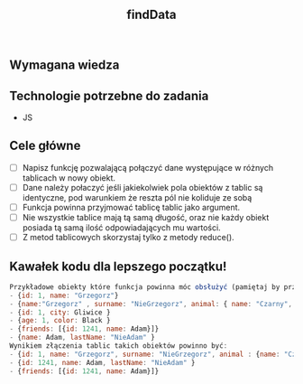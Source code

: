 <h2 align="center">findData</h2>

<br>

## Wymagana wiedza

## Technologie potrzebne do zadania

- JS

## Cele główne

- [ ] Napisz funkcję pozwalającą połączyć dane występujące w różnych tablicach w nowy obiekt.
- [ ] Dane należy połaczyć jeśli jakiekolwiek pola obiektów z tablic są identyczne, pod warunkiem że reszta pól nie koliduje ze sobą
- [ ] Funkcja powinna przyjmować tablicę tablic jako argument.
- [ ] Nie wszystkie tablice mają tą samą długość, oraz nie każdy obiekt posiada tą samą ilość odpowiadających mu wartości.
- [ ] Z metod tablicowych skorzystaj tylko z metody reduce().

## Kawałek kodu dla lepszego początku!

```javascript
Przykładowe obiekty które funkcja powinna móc obsłużyć (pamiętaj by przekazać tablicę obiektów):
- {id: 1, name: "Grzegorz"}
- {name:"Grzegorz" , surname: "NieGrzegorz", animal: { name: "Czarny", age: 1} }
- {id: 1, city: Gliwice }
- {age: 1, color: Black }
- {friends: [{id: 1241, name: Adam}]}
- {name: Adam, lastName: "NieAdam" }
Wynikiem złączenia tablic takich obiektów powinno być:
- {id: 1, name: "Grzegorz", surname: "NieGrzegorz", animal : {name: "Czarny", age: 1 , color: Black}, city: Gliwice}
- {id: 1241, name: Adam, lastName: "NieAdam" }
- {friends: [{id: 1241, name: Adam}]}
```
